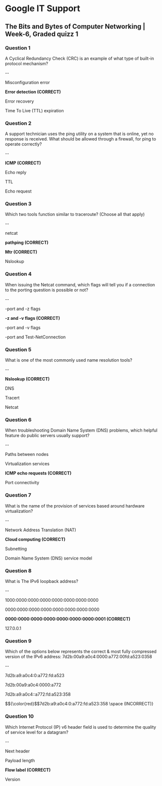 #  Google IT Support 

## The Bits and Bytes of Computer Networking | Week-6, Graded quizz 1

### Question 1

A Cyclical Redundancy Check (CRC) is an example of what type of built-in protocol mechanism?

--
               
Misconfiguration error

**Error detection (CORRECT)**
                  
Error recovery

Time To Live (TTL) expiration



### Question 2

A support technician uses the ping utility on a system that is online, yet no response is received. What should be allowed through a firewall, for ping to operate correctly?

--

**ICMP (CORRECT)**

Echo reply

TTL 

Echo request 



### Question 3

Which two tools function similar to traceroute? (Choose all that apply)

--

netcat 

**pathping (CORRECT)** 

**Mtr (CORRECT)**

Nslookup



### Question 4

When issuing the Netcat command, which flags will tell you if a connection to the porting question is possible or not?

--

-port and -z flags

**-z and -v flags (CORRECT)**

-port and -v flags

-port and Test-NetConnection



### Question 5

What is one of the most commonly used name resolution tools?

--

**Nslookup (CORRECT)**

DNS

Tracert

Netcat



### Question 6

When troubleshooting Domain Name System (DNS) problems, which helpful feature do public servers usually support?

--

Paths between nodes

Virtualization services

**ICMP echo requests (CORRECT)**

Port connectivity 



### Question 7

What is the name of the provision of services based around hardware virtualization?

--
     
Network Address Translation (NAT)

**Cloud computing (CORRECT)**

Subnetting

Domain Name System (DNS) service model



### Question 8

What is The IPv6 loopback address?

--
 
1000:0000:0000:0000:0000:0000:0000:0000 

0000:0000:0000:0000:0000:0000:0000:0000 

**0000:0000:0000:0000:0000:0000:0000:0001 (CORRECT)**

127.0.0.1



### Question 9

Which of the options below represents the correct & most fully compressed version of the IPv6 address: 7d2b:00a9:a0c4:0000:a772:00fd:a523:0358

--
 
7d2b:a9:a0c4:0:a772:fd:a523

7d2b:00a9:a0c4:0000:a772

7d2b:a9:a0c4::a772:fd:a523:358

$${\color{red}$$7d2b:a9:a0c4:0:a772:fd:a523:358 \space (INCORRECT)}
 


### Question 10

Which Internet Protocol (IP) v6 header field is used to determine the quality of service level for a datagram?

--

Next header

Payload length

**Flow label (CORRECT)** 

Version